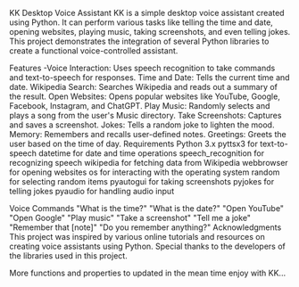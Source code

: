 KK Desktop Voice Assistant
KK is a simple desktop voice assistant created using Python. It can perform various tasks like telling the time and date, opening websites, playing music, taking screenshots, and even telling jokes. This project demonstrates the integration of several Python libraries to create a functional voice-controlled assistant.

Features
-Voice Interaction: Uses speech recognition to take commands and text-to-speech for responses.
Time and Date: Tells the current time and date.
Wikipedia Search: Searches Wikipedia and reads out a summary of the result.
Open Websites: Opens popular websites like YouTube, Google, Facebook, Instagram, and ChatGPT.
Play Music: Randomly selects and plays a song from the user's Music directory.
Take Screenshots: Captures and saves a screenshot.
Jokes: Tells a random joke to lighten the mood.
Memory: Remembers and recalls user-defined notes.
Greetings: Greets the user based on the time of day.
Requirements
Python 3.x
pyttsx3 for text-to-speech
datetime for date and time operations
speech_recognition for recognizing speech
wikipedia for fetching data from Wikipedia
webbrowser for opening websites
os for interacting with the operating system
random for selecting random items
pyautogui for taking screenshots
pyjokes for telling jokes
pyaudio for handling audio input

Voice Commands
"What is the time?"
"What is the date?"
"Open YouTube"
"Open Google"
"Play music"
"Take a screenshot"
"Tell me a joke"
"Remember that [note]"
"Do you remember anything?"
Acknowledgments
This project was inspired by various online tutorials and resources on creating voice assistants using Python. Special thanks to the developers of the libraries used in this project.

More functions and properties to updated in the mean time enjoy with KK...
